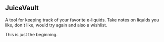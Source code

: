 ## JuiceVault

A tool for keeping track of your favorite e-liquids. Take notes on liquids you like, don't like, would try again and also a wishlist. 

This is just the beginning.
